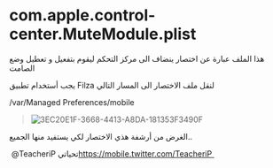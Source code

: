 # com.apple.control-center.MuteModule.plist

هذا الملف عبارة عن اختصار ينضاف الى مركز التحكم ليقوم بتفعيل و تعطيل وضع الصامت

يجب أستخدام تطبيق Filza لنقل ملف الاختصار الى المسار التالي 

/var/Managed Preferences/mobile

> ![3EC20E1F-3668-4413-A8DA-181353F3490F](https://user-images.githubusercontent.com/112024808/198854555-915c418f-9e98-451f-bed2-87de569d26f4.png)




الغرض من أرشفة هذي الاختصار لكي يستفيد منها الجميع.. 


تحياتي
‏⁦‪@TeacheriP‬⁩ 
‏[https://mobile.twitter.com/TeacheriP
‏](url)
